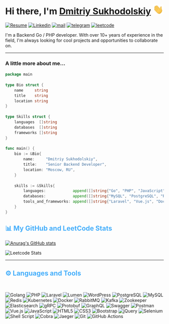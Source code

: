 <h1>Hi there, I'm <a href="https://sdimon13.com/" target="_blank">Dmitriy Sukhodolskiy</a> 
<img src="https://github.com/sdimon13/sdimon13/raw/main/images/Hi.gif" height="32"/></h1>

[![Resume](https://img.shields.io/badge/📄resume-gray?&style=for-the-badge)](https://sdimon13.github.io/resume/Dmitriy_Sukhodolskiy_Resume.pdf)
[![Linkedin](https://img.shields.io/badge/linkedin-%230077B5.svg?&style=for-the-badge&logo=linkedin)](https://www.linkedin.com/in/sdimon13/)
[![mail](https://img.shields.io/badge/Gmail-D14836?style=for-the-badge&logo=gmail&logoColor=white)](mailto:sdimon13@gmail.com)
[![telegram](https://img.shields.io/badge/-telegram-blue?style=for-the-badge&logo=Telegram)](https://t.me/D_Suhodolskiy)
[![leetcode](https://img.shields.io/badge/LeetCode-000000?style=for-the-badge&logo=Leetcode&)](https://leetcode.com/sdimon13/)

I'm a Backend Go / PHP developer. With over 10+ years of experience in the field, I'm always looking for cool projects and opportunities to collaborate on.

---



### A little more about me...

```go
package main

type Bio struct {
	name     string
	title    string
	location string
}

type Skills struct {
	languages  []string
	databases  []string
	frameworks []string
}

func main() {
	bio := &Bio{
		name:     "Dmitriy Sukhodolskiy",
		title:    "Senior Backend Developer",
		location: "Moscow, RU",
	}

	skills := &Skills{
		languages:            append([]string{"Go", "PHP", "JavaScript", "CSS", "HTML"}, skills.Languages...),
		databases:            append([]string{"MySQL", "PostgreSQL", "Redis", "Firebird"}, skills.Databases...),
		tools_and_frameworks: append([]string{"Laravel", "Vue.js", "Docker", "RabbitMQ", "Kafka", "Zookeeper", "Elasticsearch", "gRPC", "Protobuf", "GraphQL", "Swagger", "Postman", "Kubernetes"}, skills.Tools_and_Frameworks...),
	}
}

```

<h2 style="color: #44AEFB">📊 My GitHub and LeetCode Stats</h2>

[![Anurag's GitHub stats](https://github-readme-stats.vercel.app/api?username=sdimon13&show_icons=true&theme=dark)](https://github.com/anuraghazra/github-readme-stats)

![Leetcode Stats](https://leetcard.jacoblin.cool/sdimon13?theme=dark)

---

<h2 style="color: #44AEFB">⚙️ Languages and Tools</h2>
<br>

![Golang](https://img.shields.io/badge/Golang-%2300ADD8.svg?style=for-the-badge&logo=go&logoColor=white)
![PHP](https://img.shields.io/badge/PHP-%23777BB4.svg?style=for-the-badge&logo=php&logoColor=white)
![Laravel](https://img.shields.io/badge/Laravel-%23FF2D20.svg?style=for-the-badge&logo=laravel&logoColor=white)
![Lumen](https://img.shields.io/badge/Lumen-%23E74430.svg?style=for-the-badge&logo=lumen&logoColor=white)
![WordPress](https://img.shields.io/badge/WordPress-%2321759B.svg?style=for-the-badge&logo=wordpress&logoColor=white)
![PostgreSQL](https://img.shields.io/badge/PostgreSQL-%23336791.svg?style=for-the-badge&logo=postgresql&logoColor=white)
![MySQL](https://img.shields.io/badge/MySQL-%234479A1.svg?style=for-the-badge&logo=mysql&logoColor=white)
![Redis](https://img.shields.io/badge/Redis-%23DC382D.svg?style=for-the-badge&logo=redis&logoColor=white)
![Kubernetes](https://img.shields.io/badge/Kubernetes-%23326CE5.svg?style=for-the-badge&logo=kubernetes&logoColor=white)
![Docker](https://img.shields.io/badge/docker%20-%230db7ed.svg?&style=for-the-badge&logo=docker&logoColor=white)
![RabbitMQ](https://img.shields.io/badge/RabbitMQ-%23FF6600.svg?style=for-the-badge&logo=rabbitmq&logoColor=white)
![Kafka](https://img.shields.io/badge/Kafka-%23231F20.svg?style=for-the-badge&logo=apache-kafka&logoColor=white)
![Zookeeper](https://img.shields.io/badge/Zookeeper-%232E8B57.svg?style=for-the-badge&logo=apache-zookeeper&logoColor=white)
![Elasticsearch](https://img.shields.io/badge/Elasticsearch-%23005571.svg?style=for-the-badge&logo=elasticsearch&logoColor=white)
![gRPC](https://img.shields.io/badge/gRPC-%230080C2.svg?style=for-the-badge&logo=grpc&logoColor=white)
![Protobuf](https://img.shields.io/badge/Protobuf-%233282C9.svg?style=for-the-badge&logo=protocol-buffers&logoColor=white)
![GraphQL](https://img.shields.io/badge/GraphQl-E10098?style=for-the-badge&logo=graphql&logoColor=white)
![Swagger](https://img.shields.io/badge/Swagger-%2385EA2D.svg?style=for-the-badge&logo=swagger&logoColor=white)
![Postman](https://img.shields.io/badge/Postman-%23FF6C37.svg?style=for-the-badge&logo=postman&logoColor=white)
![Vue.js](https://img.shields.io/badge/Vue.js-%234FC08D.svg?style=for-the-badge&logo=vue.js&logoColor=white)
![JavaScript](https://img.shields.io/badge/javascript%20-%23323330.svg?&style=for-the-badge&logo=javascript&logoColor=%23F7DF1E)
![HTML5](https://img.shields.io/badge/html5%20-%23E34F26.svg?&style=for-the-badge&logo=html5&logoColor=white)
![CSS3](https://img.shields.io/badge/css3%20-%231572B6.svg?&style=for-the-badge&logo=css3&logoColor=white)
![Bootstrap](https://img.shields.io/badge/bootstrap%20-%23563D7C.svg?&style=for-the-badge&logo=bootstrap&logoColor=white)
![jQuery](https://img.shields.io/badge/jquery%20-%230769AD.svg?&style=for-the-badge&logo=jquery&logoColor=white)
![Selenium](https://img.shields.io/badge/Selenium-43B02A?style=for-the-badge&logo=Selenium&logoColor=white)
![Shell Script](https://img.shields.io/badge/shell_script%20-%23121011.svg?&style=for-the-badge&logo=gnu-bash&logoColor=white)
![Cobra](https://img.shields.io/badge/Cobra-%232D2D2D.svg?style=for-the-badge&logo=cobra&logoColor=white)
![Jaeger](https://img.shields.io/badge/Jaeger-%23004393.svg?style=for-the-badge&logo=jaegertracing&logoColor=white)
![Git](https://img.shields.io/badge/git%20-%23F05033.svg?&style=for-the-badge&logo=git&logoColor=white)
![GitHub Actions](https://img.shields.io/badge/github%20actions%20-%232671E5.svg?&style=for-the-badge&logo=github%20actions&logoColor=white)


